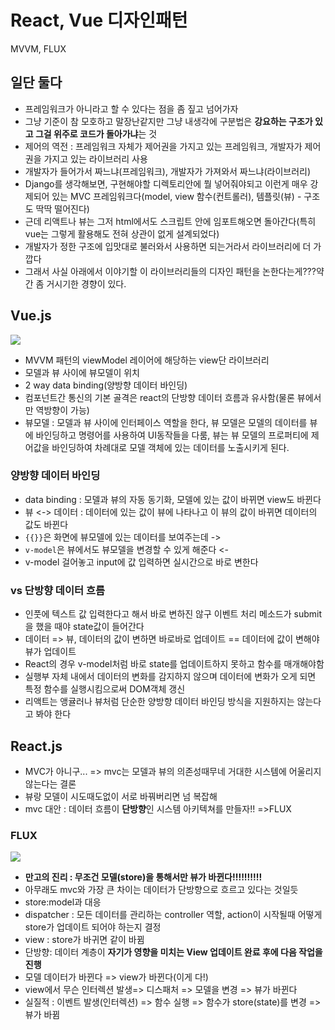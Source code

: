 # React, Vue 디자인패턴

MVVM, FLUX

## 일단 둘다
- 프레임워크가 아니라고 할 수 있다는 점을 좀 짚고 넘어가자
- 그냥 기준이 참 모호하고 말장난같지만 그냥 내생각에 구분법은 **강요하는 구조가 있고 그걸 위주로 코드가 돌아가냐**는 것
- 제어의 역전 : 프레임워크 자체가 제어권을 가지고 있는 프레임워크, 개발자가 제어권을 가지고 있는 라이브러리 사용
- 개발자가 들어가서 짜느냐(프레임워크), 개발자가 가져와서 짜느냐(라이브러리)
- Django를 생각해보면, 구현해야할 디렉토리안에 뭘 넣어줘야되고 이런게 매우 강제되어 있는 MVC 프레임워크다(model, view 함수(컨트롤러), 템플릿(뷰) - 구조도 딱딱 떨어진다)
- 근데 리액트나 뷰는 그저 html에서도 스크립트 안에 임포트해오면 돌아간다(특히 vue는 그렇게 활용해도 전혀 상관이 없게 설계되었다) 
- 개발자가 정한 구조에 입맛대로 불러와서 사용하면 되는거라서 라이브러리에 더 가깝다
- 그래서 사실 아래에서 이야기할 이 라이브러리들의 디자인 패턴을 논한다는게???약간 좀 거시기한 경향이 있다.

## Vue.js
![](https://github.com/namjunemy/TIL/blob/master/Vue/img/01.PNG?raw=true)
- MVVM 패턴의 viewModel 레이어에 해당하는 view단 라이브러리
- 모델과 뷰 사이에 뷰모델이 위치
- 2 way data binding(양방향 데이터 바인딩)
- 컴포넌트간 통신의 기본 골격은 react의 단방향 데이터 흐름과 유사함(물론 뷰에서만 역방향이 가능)
- 뷰모델 : 모델과 뷰 사이에 인터페이스 역할을 한다,  뷰 모델은 모델의 데이터를 뷰에 바인딩하고 명령어를 사용하여 UI동작들을 다룸, 뷰는 뷰 모델의 프로퍼티에 제어값을 바인딩하여 차례대로 모델 객체에 있는 데이터를 노출시키게 된다.

### 양방향 데이터 바인딩
- data binding : 모델과 뷰의 자동 동기화, 모델에 있는 값이 바뀌면 view도 바뀐다
- 뷰 <-> 데이터 : 데이터에 있는 값이 뷰에 나타나고 이 뷰의 값이 바뀌면 데이터의 값도 바뀐다
- `{{}}`은 화면에 뷰모델에 있는 데이터를 보여주는데 ->
- `v-model`은 뷰에서도 뷰모델을 변경할 수 있게 해준다 <-
- v-model 걸어놓고 input에 값 입력하면 실시간으로 바로 변한다


### vs 단방향 데이터 흐름
- 인풋에 텍스트 값 입력한다고 해서 바로 변하진 않구 이벤트 처리 메소드가 submit을 했을 때야 state값이 들어간다
- 데이터 => 뷰, 데이터의 값이 변하면 바로바로 업데이트 == 데이터에 값이 변해야 뷰가 업데이트
- React의 경우 v-model처럼 바로 state를 업데이트하지 못하고 함수를 매개해야함
- 실행부 자체 내에서 데이터의 변화를 감지하지 않으며 데이터에 변화가 오게 되면 특정 함수를 실행시킴으로써 DOM객체 갱신
- 리액트는 앵귤러나 뷰처럼 단순한 양방향 데이터 바인딩 방식을 지원하지는 않는다고 봐야 한다

## React.js
- MVC가 아니구... => mvc는 모델과 뷰의 의존성때무네 거대한 시스템에 어울리지 않는다는 결론
- 뷰랑 모델이 시도때도없이 서로 바꿔버리면 넘 복잡해
- mvc 대안 : 데이터 흐름이 **단방향**인 시스템 아키텍쳐를 만들자!! =>FLUX

### FLUX
![](https://1.bp.blogspot.com/-bqf4ngrwMFc/Vw8h35ikVrI/AAAAAAAABtc/ZlBewhe66r0DiR25hV84hBDX-6iu_VL6QCKgB/s1600/flux.png)
- **만고의 진리 : 무조건 모델(store)을 통해서만 뷰가 바뀐다!!!!!!!!!!**
- 아무래도 mvc와 가장 큰 차이는 데이터가 단방향으로 흐르고 있다는 것일듯
- store:model과 대응
- dispatcher : 모든 데이터를 관리하는 controller 역할, action이 시작될때 어떻게 store가 업데이트 되어야 하는지 결정
- view : store가 바귀면 같이 바뀜
- 단방향: 데이터 계층이 **자기가 영향을 미치는 View 업데이트 완료 후에 다음 작업을 진행**
- 모델 데이터가 바뀐다 => view가 바뀐다(이게 다!)
- view에서 무슨 인터렉션 발생=> 디스패처 => 모델을 변경 => 뷰가 바뀐다
- 실질적 : 이벤트 발생(인터렉션) => 함수 실행 => 함수가 store(state)를 변경 => 뷰가 바뀜